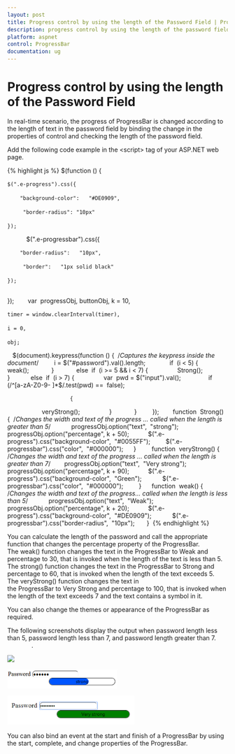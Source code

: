 ```yaml
---
layout: post
title: Progress control by using the length of the Password Field | ProgressBar | ASP.NET | Syncfusion
description: progress control by using the length of the password field
platform: aspnet
control: ProgressBar
documentation: ug
---
```


# Progress control by using the length of the Password Field

In real-time scenario, the progress of ProgressBar is changed according to the length of text in the password field by binding the change in the properties of control and checking the length of the password field.

Add the following code example in the &lt;script&gt; tag of your ASP.NET web page.

{% highlight js %}
$(function () {

    $(".e-progress").css({ 
	
        "background-color":   "#DE0909",
		
         "border-radius": "10px" 
		
    });
          
    $(".e-progressbar").css({ 
	
        "border-radius":   "10px",
		
         "border":   "1px solid black" 
		
    });
	      
});
      
var  progressObj, buttonObj, k = 10,

    timer = window.clearInterval(timer),
	
    i = 0,
	
    obj;
  
$(document).keypress(function () {  /*Captures the keypress inside the document*/
       
    i = $("#password").val().length;
              
    if  (i < 5) {
                
        weak();
              
    }
           
    else  if  (i >= 5 && i < 7) {
               
        Strong();
            
    }
          
    else  if  (i > 7) {
               
        var  pwd = $("input").val();
              
        if  (/^[a-zA-Z0-9- ]*$/.test(pwd) ==  false);

                        {
                    
            veryStrong();
                   
        }
              
    }
         
});
      
function  Strong() {  /*Changes the width and text of the progress ... called when the length is greater than 5*/
          
    progressObj.option("text",  "strong");
          
    progressObj.option("percentage", k + 50);
         
    $(".e-progress").css("background-color",  "#0055FF");
       
    $(".e-progressbar").css("color",  "#000000");
    
}
       
function  veryStrong() { /*Changes the width and text of the progress ... called when the length is greater than 7*/
      
    progressObj.option("text",  "Very strong");
             
    progressObj.option("percentage", k + 90);
         
    $(".e-progress").css("background-color",  "Green");
          
    $(".e-progressbar").css("color",  "#000000");
       
}
    
function  weak() { /*Changes the width and text of the progress... called when the length is less than 5*/
          
    progressObj.option("text",  "Weak");
  
    progressObj.option("percentage", k + 20);
         
    $(".e-progress").css("background-color",  "#DE0909");
          
    $(".e-progressbar").css("border-radius",  "10px");
     
} 
{% endhighlight %}

You can calculate the length of the password and call the appropriate function that changes the percentage property of the ProgressBar. The weak() function changes the text in the ProgressBar to Weak and percentage to 30, that is invoked when the length of the text is less than 5. The strong() function changes the text in the ProgressBar to Strong and percentage to 60, that is invoked when the length of the text exceeds 5. The veryStrong() function changes the text in the ProgressBar to Very Strong and percentage to 100, that is invoked when the length of the text exceeds 7 and the text contains a symbol in it.

You can also change the themes or appearance of the ProgressBar as required.

The following screenshots display the output when password length less than 5, password length less than 7, and password length greater than 7.                          .

![](Progress-control-by-using-the-length-of-the-Password-Field_images/Progress-control-by-using-the-length-of-the-Password-Field_img1.png)

![](Progress-control-by-using-the-length-of-the-Password-Field_images/Progress-control-by-using-the-length-of-the-Password-Field_img2.png)

![](Progress-control-by-using-the-length-of-the-Password-Field_images/Progress-control-by-using-the-length-of-the-Password-Field_img3.png)

You can also bind an event at the start and finish of a ProgressBar by using the start, complete, and change properties of the ProgressBar.